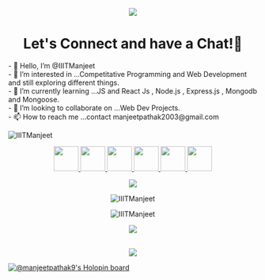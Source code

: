 <p align="center">
  <img src="https://capsule-render.vercel.app/api?type=waving&color=gradient&text=Hello!&height=100&section=header"/>
</p>

<h1 align="center">
  Let's Connect and have a Chat!💬
</h1>
- 👋 Hello, I’m @IIITManjeet<br>
- 👀 I’m interested in ...Competitative Programming and Web Development and still exploring different things.<br>
- 🌱 I’m currently learning ...JS and React Js , Node.js , Express.js , Mongodb and Mongoose.<br>
- 💞️ I’m looking to collaborate on ...Web Dev Projects.<br>
- 📫 How to reach me ...contact manjeetpathak2003@gmail.com<br>
<p align="left"> <img src="https://komarev.com/ghpvc/?username=IIITManjeet&label=Profile%20views&color=0e75b6&style=flat" alt="IIITManjeet" /> </p>
<p align="center">
<a href="#">
  <img height="50" src="https://user-images.githubusercontent.com/46517096/166972883-f5f1d88c-0246-4374-88ac-ded0f2cf0699.png"/>
</a>
<a href="https://www.linkedin.com/in/manjeet-pathak-896638223/">
  <img height="50" src="https://user-images.githubusercontent.com/46517096/166973395-19676cd8-f8ec-4abf-83ff-da8243505b82.png"/>
</a>
<a href="#">
  <img height="50" src="https://user-images.githubusercontent.com/46517096/166973962-d05d145a-b6a0-4643-bd3d-5ac845679367.png"/>
</a>
<a href="https://dev.to/iiitmanjeet">
  <img height="50" src="https://user-images.githubusercontent.com/46517096/166974096-7aeecad4-483e-4c85-983f-f4b37b3f794e.png"/>
</a>
<a href="https://twitter.com/ManjeetPathak06">
  <img height="50" src="https://user-images.githubusercontent.com/46517096/166974271-91dfa250-d70b-4cb9-8707-f1bda1b708c3.png"/>
</a>
<a href="https://www.instagram.com/manjeetpathak9/">
  <img height="50" src="https://user-images.githubusercontent.com/46517096/166974368-9798f39f-1f46-499c-b14e-81f0a3f83a06.png"/>
</a>
</p>
<p align="center">
  <img src= "https://media.giphy.com/media/gPBWuSCMJO5KepMzTw/giphy.gif">
</p>
<p align="center"><img align="center" src="https://github-readme-streak-stats.herokuapp.com/?user=IIITManjeet&theme=nightowl" alt="IIITManjeet" /></p>
<p align="center"><img align="center" src="https://github-readme-stats.vercel.app/api/top-langs?username=IIITManjeet&show_icons=true&locale=en&layout=compact&theme=nightowl" alt="IIITManjeet" /></p>
<p align="center"><img src="https://github-readme-stats.vercel.app/api?username=IIITManjeet&count_private=true"/></p><br>
<center><img src="https://activity-graph.herokuapp.com/graph?username=IIITManjeet&theme=dracula)"/></center>

[![@manjeetpathak9's Holopin board](https://holopin.me/manjeetpathak9)](https://holopin.io/@manjeetpathak9)
